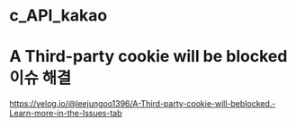 # c_API_kakao

# A Third-party cookie will be blocked 이슈 해결
https://velog.io/@leejungoo1396/A-Third-party-cookie-will-beblocked.-Learn-more-in-the-Issues-tab
